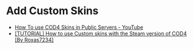 # Add Custom Skins

* [How To use COD4 Skins in Public Servers - YouTube](https://www.youtube.com/watch?v=fsZ5A_S-1E0)
* [[TUTORIAL] How to use Custom skins with the Steam version of COD4 [By Roxas7234]](https://www.youtube.com/watch?v=0B5M5WPksgo)
